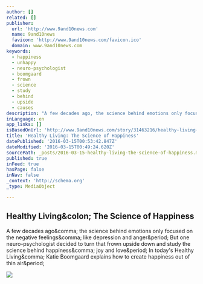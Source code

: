 ```yaml
---
author: []
related: []
publisher:
  url: 'http://www.9and10news.com'
  name: 9and10news
  favicon: 'http://www.9and10news.com/favicon.ico'
  domain: www.9and10news.com
keywords:
  - happiness
  - unhappy
  - neuro-psychologist
  - boomgaard
  - frown
  - science
  - study
  - behind
  - upside
  - causes
description: "A few decades ago, the science behind emotions only focused on the negative feelings, like depression and anger. But one neuro-psychologist decided to turn that frown upside down and study the science behind happiness, joy and love. In today's Healthy Living, Katie Boomgaard explains how to create happiness out of thin air."
inLanguage: en
app_links: []
isBasedOnUrl: 'http://www.9and10news.com/story/31463216/healthy-living-the-science-of-happiness'
title: 'Healthy Living: The Science of Happiness'
datePublished: '2016-03-15T00:53:42.847Z'
dateModified: '2016-03-15T00:49:24.620Z'
sourcePath: _posts/2016-03-15-healthy-living-the-science-of-happiness.md
published: true
inFeed: true
hasPage: false
inNav: false
_context: 'http://schema.org'
_type: MediaObject

---
```

<article style=""><h1>Healthy Living&amp;colon; The Science of Happiness</h1><p>A few decades ago&amp;comma; the science behind emotions only focused on the negative feelings&amp;comma; like depression and anger&amp;period; But one neuro-psychologist decided to turn that frown upside down and study the science behind happiness&amp;comma; joy and love&amp;period; In today's Healthy Living&amp;comma; Katie Boomgaard explains how to create happiness out of thin air&amp;period;</p><img src="http://WWTV.images.worldnow.com/images/10094554_G.jpg" /></article>